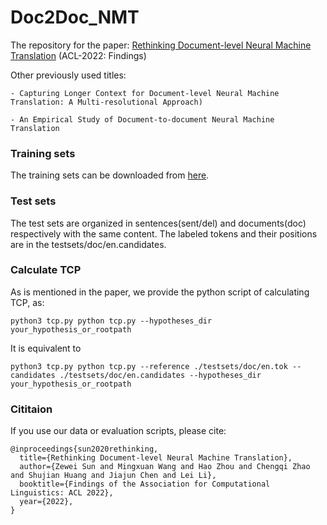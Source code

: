 # Doc2Doc_NMT
The repository for the paper: [Rethinking Document-level Neural Machine Translation](https://arxiv.org/abs/2010.08961)
(ACL-2022: Findings)

Other previously used titles: 

    - Capturing Longer Context for Document-level Neural Machine Translation: A Multi-resolutional Approach)

    - An Empirical Study of Document-to-document Neural Machine Translation

### Training sets
The training sets can be downloaded from [here](https://drive.google.com/drive/folders/1cmYG2960L1dfttKivl7ZyXY3N9kdzyFQ?usp=sharing).

### Test sets
The test sets are organized in sentences(sent/del) and documents(doc) respectively with the same content. The labeled tokens and their positions are in the testsets/doc/en.candidates.

### Calculate TCP
As is mentioned in the paper, we provide the python script of calculating TCP, as:

    python3 tcp.py python tcp.py --hypotheses_dir your_hypothesis_or_rootpath

It is equivalent to

    python3 tcp.py python tcp.py --reference ./testsets/doc/en.tok --candidates ./testsets/doc/en.candidates --hypotheses_dir your_hypothesis_or_rootpath

### Cititaion
If you use our data or evaluation scripts, please cite:

	@inproceedings{sun2020rethinking,
	  title={Rethinking Document-level Neural Machine Translation},
      author={Zewei Sun and Mingxuan Wang and Hao Zhou and Chengqi Zhao and Shujian Huang and Jiajun Chen and Lei Li},
	  booktitle={Findings of the Association for Computational Linguistics: ACL 2022},
	  year={2022},
	}
